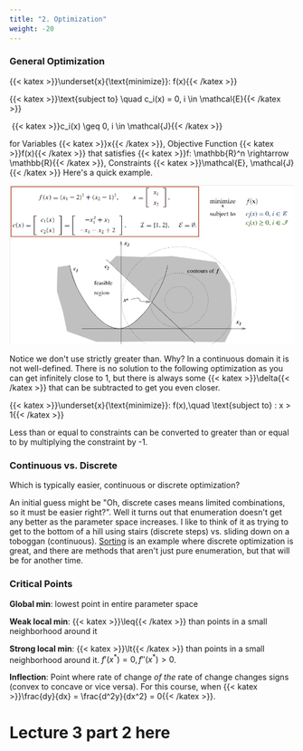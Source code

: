 ```yaml
---
title: "2. Optimization"
weight: -20	
---
```


### General Optimization

{{< katex >}}\underset{x}{\text{minimize}}\: f(x){{< /katex >}}

{{< katex >}}\text{subject to} \quad c_i(x) = 0, i \in \mathcal{E}{{< /katex >}}

​                     {{< katex >}}c_i(x) \geq 0, i \in \mathcal{J}{{< /katex >}}

for Variables {{< katex >}}x{{< /katex >}}, Objective Function {{< katex >}}f(x){{< /katex >}} that satisfies {{< katex >}}f: \mathbb{R}^n \rightarrow \mathbb{R}{{< /katex >}}, Constraints {{< katex >}}\mathcal{E}, \mathcal{J}{{< /katex >}} Here's a quick example.

![](feasible_region.png)

Notice we don't use strictly greater than. Why? In a continuous domain it is not well-defined. There is no solution to the following optimization as you can get infinitely close to 1, but there is always some {{< katex >}}\delta{{< /katex >}} that can be subtracted to get you even closer. 

{{< katex >}}\underset{x}{\text{minimize}}\: f(x),\quad \text{subject to} \: x > 1{{< /katex >}}

Less than or equal to constraints can be converted to greater than or equal to by multiplying the constraint by -1.

### Continuous vs. Discrete

Which is typically easier, continuous or discrete optimization?

An initial guess might be "Oh, discrete cases means limited combinations, so it must be easier right?". Well it turns out that enumeration doesn't get any better as the parameter space increases. I like to think of it as trying to get to the bottom of a hill using stairs (discrete steps) vs. sliding down on a toboggan (continuous). <u>Sorting</u> is an example where discrete optimization is great, and there are methods that aren't just pure enumeration, but that will be for another time.

### Critical Points

**Global min**: lowest point in entire parameter space

**Weak local min**: {{< katex >}}\leq{{< /katex >}} than points in a small neighborhood around it

**Strong local min**: {{< katex >}}\lt{{< /katex >}} than points in a small neighborhood around it. $f'(x
^{*}) = 0, f''(x^{*}) > 0$.

**Inflection**: Point where rate of change *of the* rate of change changes signs (convex to concave or vice versa). For this course, when {{< katex >}}\frac{dy}{dx} = \frac{d^2y}{dx^2} = 0{{< /katex >}}.

# Lecture 3 part 2 here













